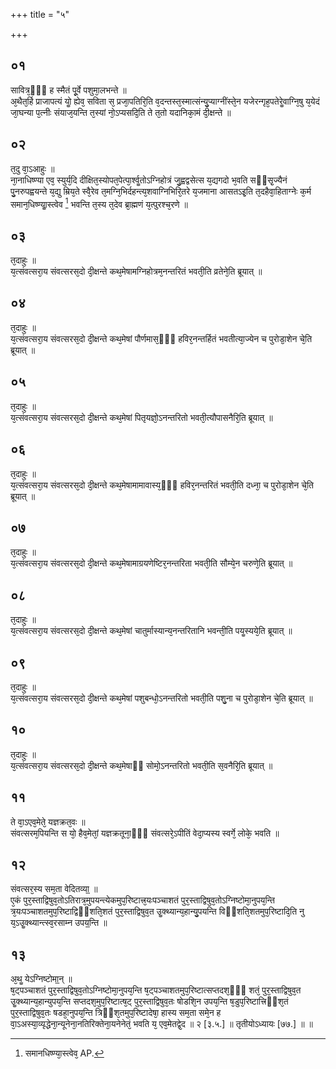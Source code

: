 +++
title = "५"

+++
## ०१
सावित्र᳘ᳫं᳘ ह स्मैतं पू᳘र्वे पशुमा᳘लभन्ते ॥  
अ᳘थैत᳘र्हि प्राजापत्यं योॗ ह्येव᳘ सविता स᳘ प्रजा᳘पतिरि᳘ति व᳘दन्तस्त᳘स्मात्संन्यु᳘प्याग्नींस्ते᳘न यजेरन्गृह᳘पतेरेॗवाग्नि᳘षु य᳘येदं जा᳘घन्या प᳘त्नीः संयाज᳘यन्ति त᳘स्यां नो᳘ऽप्यसदि᳘ति ते त᳘तो यदानिका᳘मं दी᳘क्षन्ते ॥  
## ०२
त᳘दु वा᳘ऽआहुः ॥  
ना᳘नाधिष्ण्या एव᳘ स्युर्य᳘दि दीक्षित᳘स्योपत᳘पेत्पा᳘र्श्वॗतोऽग्निहोत्रं जु᳘ह्वद्वसेत्स य᳘द्यगदो भ᳘वति सᳫंसृ᳘ज्यैनं पु᳘नरुपह्वयन्ते य᳘द्यु म्रिय᳘ते स्वै᳘रेव त᳘मग्नि᳘भिर्दहन्त्य᳘शवाग्निभिरि᳘तरे य᳘जमाना आसतऽइ᳘ति त᳘दहैवा᳘हिताग्नेः क᳘र्म समान᳘धिष्ण्याॗस्त्वेव [^1] भवन्ति त᳘स्य त᳘देव ब्रा᳘ह्मणं य᳘त्पुरश्च᳘रणे ॥  

[^1]: समानधिष्ण्या᳘स्त्वेव᳘ AP.

## ०३
त᳘दाहुः ॥  
य᳘त्संवत्सरा᳘य संवत्सरस᳘दो दी᳘क्षन्ते कथ᳘मेषामग्निहोत्रम᳘नन्तरितं भवती᳘ति व्रतेने᳘ति ब्रूयात् ॥  
## ०४
त᳘दाहुः ॥  
य᳘त्संवत्सरा᳘य संवत्सरस᳘दो दी᳘क्षन्ते कथ᳘मेषां पौर्णमास᳘ᳫं᳘ हविर᳘नन्तर्हितं भवतीत्या᳘ज्येन च पुरोडा᳘शेन चे᳘ति ब्रूयात् ॥  
## ०५
त᳘दाहुः ॥  
य᳘त्संवत्सरा᳘य संवत्सरस᳘दो दी᳘क्षन्ते कथ᳘मेषां पितृयज्ञो᳘ऽनन्तरितो भवती᳘त्यौपासनैरि᳘ति ब्रूयात् ॥  
## ०६
त᳘दाहुः ॥  
य᳘त्संवत्सरा᳘य संवत्सरस᳘दो दी᳘क्षन्ते कथ᳘मेषामामावास्य᳘ᳫं᳘ हविर᳘नन्तरितं भवती᳘ति दध्ना᳘ च पुरोडा᳘शेन चे᳘ति ब्रूयात् ॥  
## ०७
त᳘दाहुः ॥  
य᳘त्संवत्सरा᳘य संवत्सरस᳘दो दी᳘क्षन्ते कथ᳘मेषामाग्रयणेष्टिर᳘नन्तरिता भवती᳘ति सौम्ये᳘न चरुणे᳘ति ब्रूयात् ॥  
## ०८
त᳘दाहुः ॥  
य᳘त्संवत्सरा᳘य संवत्सरस᳘दो दी᳘क्षन्ते कथ᳘मेषां चातुर्मास्यान्य᳘नन्तरितानि भवन्ती᳘ति पयॗस्यये᳘ति ब्रूयात् ॥  
## ०९
त᳘दाहुः ॥  
य᳘त्संवत्सरा᳘य संवत्सरस᳘दो दी᳘क्षन्ते कथ᳘मेषां पशुबन्धो᳘ऽनन्तरितो भवती᳘ति पशु᳘ना च पुरोडा᳘शेन चे᳘ति ब्रूयात् ॥  
## १०
त᳘दाहुः ॥  
य᳘त्संवत्सरा᳘य संवत्सरस᳘दो दी᳘क्षन्ते कथ᳘मेषाᳫं सोमो᳘ऽनन्तरितो भवती᳘ति स᳘वनैरि᳘ति ब्रूयात् ॥  
## ११
ते वा᳘ऽएव᳘मेते᳘ यज्ञक्रत᳘वः ॥  
संवत्सरम᳘पियन्ति स यो᳘ हैव᳘मेतां᳘ यज्ञक्रतूना᳘ᳫं᳘ संवत्सरे᳘ऽपीतिं वेदा᳘प्यस्य स्वर्गे᳘ लोके᳘ भवति ॥  
## १२
संवत्सर᳘स्य सम᳘ता वेदितव्या᳟ ॥  
ए᳘कं पुर᳘स्ताद्विषुव᳘तोऽतिरात्र᳘मुपयन्त्येकमुप᳘रिष्टात्त्र᳘यःपञ्चाशतं पुर᳘स्ताद्विषुव᳘तोऽग्निष्टोमा᳘नुपय᳘न्ति त्र᳘यःपञ्चाशतमुप᳘रिष्टाद्विᳫंशति᳘शतं पुर᳘स्ताद्विषुव᳘त उॗक्थ्यान्य᳘हान्यु᳘पयन्ति विᳫंशति᳘शतमुप᳘रिष्टादि᳘ति नु य᳘ऽउॗक्थ्यान्त्स्व᳘रसाम्न उपय᳟न्ति ॥  
## १३
अ᳘थॗ येऽग्निष्टोमा᳟न् ॥  
ष᳘ट्पञ्चाशतं पुर᳘स्ताद्विषुव᳘तोऽग्निष्टोमा᳘नुपय᳘न्ति ष᳘ट्पञ्चाशतमुप᳘रिष्टात्सप्तदश᳘ᳫं᳘ शतं᳘ पुर᳘स्ताद्विषुव᳘त उॗक्थ्यान्य᳘हान्युपय᳘न्ति सप्तदश᳘मुप᳘रिष्टात्ष᳘ट् पुर᳘स्ताद्विषुव᳘तः षोडशि᳘न उपय᳘न्ति ष᳘डुप᳘रिष्टात्त्रिᳫंश᳘तं पुर᳘स्ताद्विषुव᳘तः षडहा᳘नुपय᳘न्ति त्रिᳫंश᳘तमुप᳘रिष्टादेषा᳘ हास्य सम᳘ता समे᳘न ह वा᳘ऽअस्या᳘व्यृद्धेना᳘न्यूनेना᳘नतिरिक्तेना᳘यनेनेतं᳘ भवति य᳘ एव᳘मेतद्वे᳘द ॥ २ [३.५.] ॥ तृतीयोऽध्यायः [७७.] ॥ ॥  
